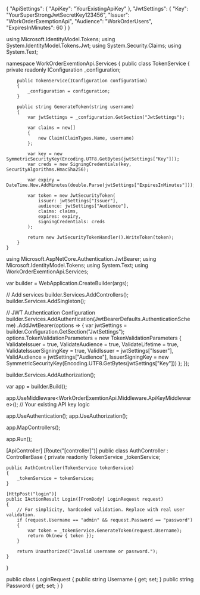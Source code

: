 {
  "ApiSettings": {
    "ApiKey": "YourExistingApiKey"
  },
  "JwtSettings": {
    "Key": "YourSuperStrongJwtSecretKey123456",
    "Issuer": "WorkOrderExemptionApi",
    "Audience": "WorkOrderUsers",
    "ExpiresInMinutes": 60
  }
}



using Microsoft.IdentityModel.Tokens;
using System.IdentityModel.Tokens.Jwt;
using System.Security.Claims;
using System.Text;

namespace WorkOrderExemtionApi.Services
{
    public class TokenService
    {
        private readonly IConfiguration _configuration;

        public TokenService(IConfiguration configuration)
        {
            _configuration = configuration;
        }

        public string GenerateToken(string username)
        {
            var jwtSettings = _configuration.GetSection("JwtSettings");

            var claims = new[]
            {
                new Claim(ClaimTypes.Name, username)
            };

            var key = new SymmetricSecurityKey(Encoding.UTF8.GetBytes(jwtSettings["Key"]));
            var creds = new SigningCredentials(key, SecurityAlgorithms.HmacSha256);

            var expiry = DateTime.Now.AddMinutes(double.Parse(jwtSettings["ExpiresInMinutes"]));

            var token = new JwtSecurityToken(
                issuer: jwtSettings["Issuer"],
                audience: jwtSettings["Audience"],
                claims: claims,
                expires: expiry,
                signingCredentials: creds
            );

            return new JwtSecurityTokenHandler().WriteToken(token);
        }
    }





using Microsoft.AspNetCore.Authentication.JwtBearer;
using Microsoft.IdentityModel.Tokens;
using System.Text;
using WorkOrderExemtionApi.Services;

var builder = WebApplication.CreateBuilder(args);

// Add services
builder.Services.AddControllers();
builder.Services.AddSingleton<TokenService>();

// JWT Authentication Configuration
builder.Services.AddAuthentication(JwtBearerDefaults.AuthenticationScheme)
    .AddJwtBearer(options =>
    {
        var jwtSettings = builder.Configuration.GetSection("JwtSettings");
        options.TokenValidationParameters = new TokenValidationParameters
        {
            ValidateIssuer = true,
            ValidateAudience = true,
            ValidateLifetime = true,
            ValidateIssuerSigningKey = true,
            ValidIssuer = jwtSettings["Issuer"],
            ValidAudience = jwtSettings["Audience"],
            IssuerSigningKey = new SymmetricSecurityKey(Encoding.UTF8.GetBytes(jwtSettings["Key"]))
        };
    });

builder.Services.AddAuthorization();

var app = builder.Build();

app.UseMiddleware<WorkOrderExemtionApi.Middleware.ApiKeyMiddleware>(); // Your existing API key logic

app.UseAuthentication();
app.UseAuthorization();

app.MapControllers();

app.Run();





[ApiController]
[Route("[controller]")]
public class AuthController : ControllerBase
{
    private readonly TokenService _tokenService;

    public AuthController(TokenService tokenService)
    {
        _tokenService = tokenService;
    }

    [HttpPost("login")]
    public IActionResult Login([FromBody] LoginRequest request)
    {
        // For simplicity, hardcoded validation. Replace with real user validation.
        if (request.Username == "admin" && request.Password == "password")
        {
            var token = _tokenService.GenerateToken(request.Username);
            return Ok(new { token });
        }

        return Unauthorized("Invalid username or password.");
    }
}

public class LoginRequest
{
    public string Username { get; set; }
    public string Password { get; set; }
}
